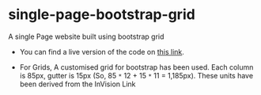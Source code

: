 # single-page-bootstrap-grid
A single Page website built using bootstrap grid 

- You can find a live version of the code on [this link](https://prashantsani.github.io/single-page-bootstrap-grid/index.html).

- For Grids, A customised grid for bootstrap has been used. Each column is 85px, gutter is 15px (So, 85 `*` 12 + 15 `*` 11 = 1,185px). These units have been derived from the InVision Link
